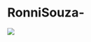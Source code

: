 # RonniSouza-


<img src="{https://img.shields.io/badge/JavaScript-323330?style=for-the-badge&logo=javascript&logoColor=F7DF1E}" />
